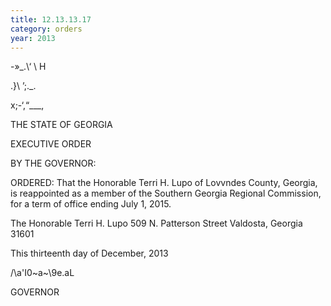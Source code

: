 ```yaml
---
title: 12.13.13.17
category: orders
year: 2013
---
```

-»_.\\‘
\ H

   

.}\  ’;._.

x;-‘,“\___,

THE STATE OF GEORGIA

EXECUTIVE ORDER

BY THE GOVERNOR:

ORDERED: That the Honorable Terri H. Lupo of Lovvndes County, Georgia, is
reappointed as a member of the Southern Georgia Regional
Commission, for a term of office ending July 1, 2015.

The Honorable Terri H. Lupo
509 N. Patterson Street
Valdosta, Georgia 31601

This thirteenth day of December, 2013

\/\a'I0~a~\9e.aL

GOVERNOR


